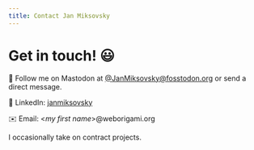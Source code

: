 ```yaml
---
title: Contact Jan Miksovsky
---
```


# Get in touch! 😃

🐘 Follow me on Mastodon at [@JanMiksovsky@fosstodon.org](https://fosstodon.org/@JanMiksovsky) or send a direct message.

💼 LinkedIn: [janmiksovsky](https://www.linkedin.com/in/janmiksovsky/)

✉️ Email: &lt;_my first name_>@weborigami.org<br>

I occasionally take on contract projects.

